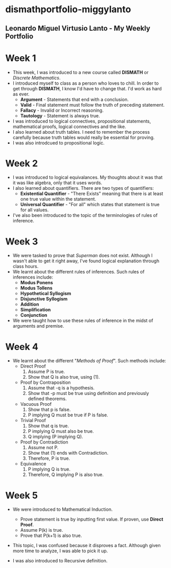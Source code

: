 # dismathportfolio-miggylanto
## Leonardo Miguel Virtusio Lanto - My Weekly Portfolio
# Week 1
- This week, I was introduced to a new course called **DISMATH** or *Discrete Mathematics*.
- I introduced myself to class as a person who loves to chill. In order to get through **DISMATH**, I know I'd have to change that. I'd work as hard as ever.
  * **Argument** - Statements that end with a conclusion.
  * **Valid** - Final statement must follow the truth of preceding statement.
  * **Fallacy** - Invalid or Incorrect reasoning.
  * **Tautology** - Statement is always true.
- I was introduced to logical connectives, propositional statements, mathematical proofs, logical connectives and the like.
- I also learned about truth tables. I need to remember the process carefully because truth tables would really be essential for proving.
- I was also introdcued to propositional logic.

# Week 2
- I was introduced to logical equivalances. My thoughts about it was that it was like algebra, only that it uses words.
- I also learned about quantifiers. There are two types of quantifiers:
  * **Existential Quantifier** - "There Exists" meaning that there is at least one true value within the statement.
  * **Universal Quantifier** - "For all" which states that statement is true for all values.
- I've also been introduced to the topic of the terminologies of rules of inference.

# Week 3
- We were tasked to prove that *Superman* does not exist. Although I wasn't able to get it right away, I've found logical explanation through class hours.
- We learnt about the different rules of inferences. Such rules of inferences include:
  * **Modus Ponens**
  * **Modus Tollens**
  * **Hypothetical Syllogism**
  * **Disjunctive Syllogism**
  * **Addition**
  * **Simplification**
  * **Conjunction**
- We were taught how to use these rules of inference in the midst of arguments and premise.

# Week 4
- We learnt about the different "*Methods of Proof*". Such methods include:
  - Direct Proof
    1. Assume P is true.
    2. Show that Q is also true, using (1).
  - Proof by Contraposition
    1. Assume that -q is a hypothesis.
    2. Show that -p must be true using definition and previously defined theorems.
  - Vacuous Proof
    1. Show that p is false.
    2. P implying Q must be true if P is false.
  - Trivial Proof
    1. Show that q is true.
    2. P implying Q must also be true.
    3. Q implying (P implying Q).
  - Proof by Contradiction
    1. Assume not P.
    2. Show that (1) ends with Contradiction.
    3. Therefore, P is true.
  - Equivalence
    1. P implying Q is true.
    2. Therefore, Q implying P is also true.

# Week 5
- We were introduced to Mathematical Induction. 
  * Prove statement is true by inputting first value. If proven, use **Direct Proof**.
  * Assume P(k) is true.
  * Prove that P(k+1) is also true.

- This topic, I was confused because it disproves a fact. Although given more time to analyze, I was able to pick it up.
- I was also introduced to Recursive definition.
